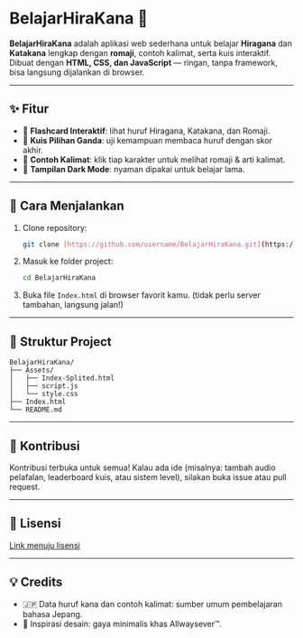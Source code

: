 # BelajarHiraKana 🎌

**BelajarHiraKana** adalah aplikasi web sederhana untuk belajar **Hiragana** dan **Katakana** lengkap dengan **romaji**, contoh kalimat, serta kuis interaktif.
Dibuat dengan **HTML, CSS, dan JavaScript** — ringan, tanpa framework, bisa langsung dijalankan di browser.

---

## ✨ Fitur

* 📖 **Flashcard Interaktif**: lihat huruf Hiragana, Katakana, dan Romaji.
* 🎯 **Kuis Pilihan Ganda**: uji kemampuan membaca huruf dengan skor akhir.
* 📝 **Contoh Kalimat**: klik tiap karakter untuk melihat romaji & arti kalimat.
* 🎨 **Tampilan Dark Mode**: nyaman dipakai untuk belajar lama.

---

## 🚀 Cara Menjalankan

1.  Clone repository:
    ```bash
    git clone [https://github.com/username/BelajarHiraKana.git](https://github.com/username/BelajarHiraKana.git)
    ```
2.  Masuk ke folder project:
    ```bash
    cd BelajarHiraKana
    ```
3.  Buka file `Index.html` di browser favorit kamu. (tidak perlu server tambahan, langsung jalan!)

---

## 📂 Struktur Project

```
BelajarHiraKana/
├── Assets/
│   ├── Index-Splited.html
│   ├── script.js
│   └── style.css
├── Index.html
└── README.md
```

---

## 🤝 Kontribusi

Kontribusi terbuka untuk semua! Kalau ada ide (misalnya: tambah audio pelafalan, leaderboard kuis, atau sistem level), silakan buka issue atau pull request.

---

## 📜 Lisensi

[Link menuju lisensi](https://github.com/Allwaysever/BelajarHiraKana/blob/main/ACLICENSE.md)

---

## 💡 Credits

* 🇯🇵 Data huruf kana dan contoh kalimat: sumber umum pembelajaran bahasa Jepang.
* 🎨 Inspirasi desain: gaya minimalis khas Allwaysever™.
